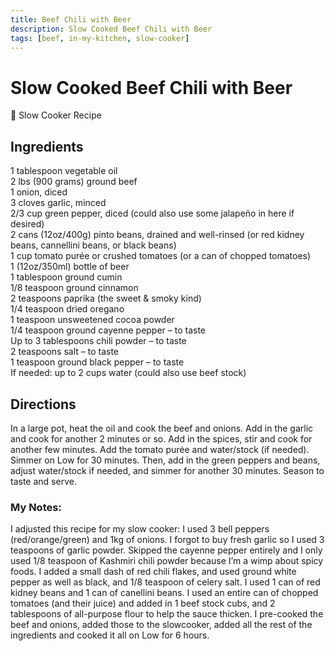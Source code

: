 ```yaml
---
title: Beef Chili with Beer
description: Slow Cooked Beef Chili with Beer
tags: [beef, in-my-kitchen, slow-cooker]
---
```


# Slow Cooked Beef Chili with Beer

🍲 Slow Cooker Recipe

## Ingredients
1 tablespoon vegetable oil  
2 lbs (900 grams) ground beef  
1 onion, diced  
3 cloves garlic, minced  
2/3 cup green pepper, diced (could also use some jalapeño in here if desired)  
2 cans (12oz/400g) pinto beans, drained and well-rinsed (or red kidney beans, cannellini beans, or black beans)  
1 cup tomato purée or crushed tomatoes (or a can of chopped tomatoes)  
1 (12oz/350ml) bottle of beer  
1 tablespoon ground cumin  
1/8 teaspoon ground cinnamon  
2 teaspoons paprika (the sweet & smoky kind)  
1/4 teaspoon dried oregano  
1 teaspoon unsweetened cocoa powder  
1/4 teaspoon ground cayenne pepper – to taste  
Up to 3 tablespoons chili powder – to taste  
2 teaspoons salt – to taste  
1 teaspoon ground black pepper – to taste  
If needed: up to 2 cups water (could also use beef stock)

## Directions
In a large pot, heat the oil and cook the beef and onions. Add in the garlic and cook for another 2 minutes or so. Add in the spices, stir and cook for another few minutes. Add the tomato purée and water/stock (if needed). Simmer on Low for 30 minutes.
Then, add in the green peppers and beans, adjust water/stock if needed, and simmer for another 30 minutes. Season to taste and serve.

### My Notes:
I adjusted this recipe for my slow cooker: I used 3 bell peppers (red/orange/green) and 1kg of onions. I forgot to buy fresh garlic so I used 3 teaspoons of garlic powder. Skipped the cayenne pepper entirely and I only used 1/8 teaspoon of Kashmiri chili powder because I’m a wimp about spicy foods. I added a small dash of red chili flakes, and used ground white pepper as well as black, and 1/8 teaspoon of celery salt. I used 1 can of red kidney beans and 1 can of canellini beans. I used an entire can of chopped tomatoes (and their juice) and added in 1 beef stock cubs, and 2 tablespoons of all-purpose flour to help the sauce thicken. I pre-cooked the beef and onions, added those to the slowcooker, added all the rest of the ingredients and cooked it all on Low for 6 hours.

